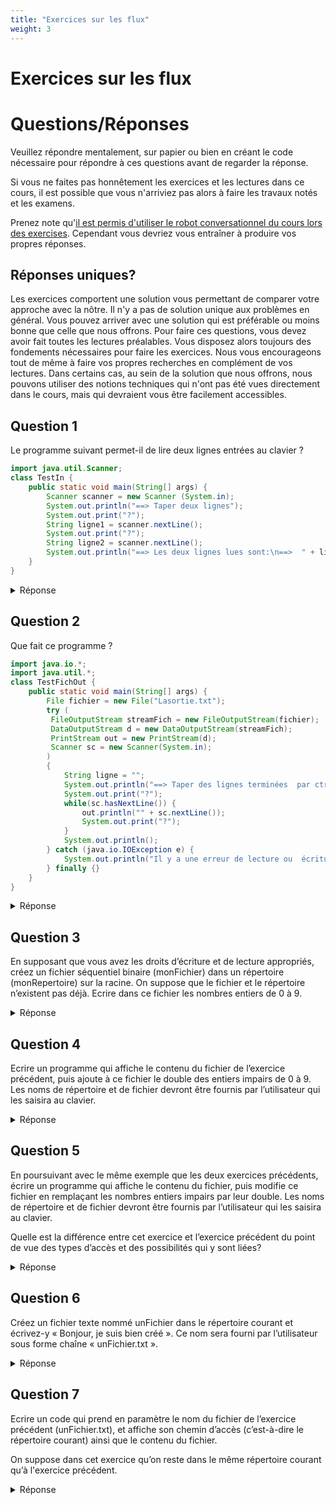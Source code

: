 ```yaml
---
title: "Exercices sur les flux"
weight: 3
---
```


# Exercices sur les flux

<h1>Questions/Réponses</h1>
<p>Veuillez répondre mentalement, sur papier ou bien en créant le code nécessaire pour répondre à ces questions avant de regarder la réponse.</p>

<p>Si vous ne faites pas honnêtement les exercices et les lectures dans ce cours, il est possible que vous n'arriviez pas alors à faire les travaux notés et les examens.</p>

<p>Prenez note qu'<a href="https://rc-inf1220.teluq.ca/">il est permis d'utiliser le robot conversationnel du cours lors des exercises</a>. Cependant vous devriez vous entraîner à produire vos propres réponses.</p>

<h2>Réponses uniques?</h2>

<p>Les exercices comportent une solution vous permettant de comparer votre approche avec la nôtre. Il n'y a pas de solution unique aux problèmes en général. Vous pouvez arriver avec une solution qui est préférable ou moins bonne que celle que nous offrons. Pour faire ces questions, vous devez avoir fait toutes les lectures préalables. Vous disposez alors toujours des fondements nécessaires pour faire les exercices. Nous vous encourageons tout de même à faire vos propres recherches en complément de vos lectures. Dans certains cas, au sein de la solution que nous offrons, nous pouvons utiliser des notions techniques qui n'ont pas été vues directement dans le cours, mais qui devraient vous être facilement accessibles.</p>

<h2>Question 1</h2>
<p>Le programme suivant permet-il de lire deux lignes entrées au clavier ?</p>

```java  {style=github}
import java.util.Scanner;
class TestIn {
    public static void main(String[] args) {
        Scanner scanner = new Scanner (System.in);
        System.out.println("==> Taper deux lignes");
        System.out.print("?");
        String ligne1 = scanner.nextLine();
        System.out.print("?");
        String ligne2 = scanner.nextLine();
        System.out.println("==> Les deux lignes lues sont:\n==>  " + ligne1 + "\n==> " + ligne2);
    }
}
```

<details><summary>Réponse</summary>
<p>Oui, la classe Scanner avec en paramètre l'entrée de la console, permet de lire des entrées au clavier. Le code fait la lecture de deux lignes de données au clavier.</p>

<p>Notez qu'on évite délibérément d'appeler scanner.close() puisque cela aurait pour conséquence la <em>fermeture</em> de <tt>System.in</tt> ce qui n'est généralement pas souhaitable. La ressource  <tt>System.in</tt> est automatiquement <em>fermée</em> à la fin du programme dans tous les cas, il n'est donc pas nécessaire de s'en préoccuper.</p>
</details>

<h2>Question 2</h2>
<p>Que fait ce programme ?</p>

```java  {style=github}
import java.io.*;
import java.util.*;
class TestFichOut {
    public static void main(String[] args) {
        File fichier = new File("Lasortie.txt");
        try (
         FileOutputStream streamFich = new FileOutputStream(fichier);
         DataOutputStream d = new DataOutputStream(streamFich);
         PrintStream out = new PrintStream(d);
         Scanner sc = new Scanner(System.in);
        )
        {
            String ligne = "";
            System.out.println("==> Taper des lignes terminées  par ctrl-D");
            System.out.print("?");
            while(sc.hasNextLine()) {
                out.println("" + sc.nextLine());
                System.out.print("?");
            }
            System.out.println();
        } catch (java.io.IOException e) {
            System.out.println("Il y a une erreur de lecture ou  écriture");
        } finally {}
    }
}
```

<details><summary>Réponse</summary>
<p>Il prend chaque ligne saisie par l'utilisateur et il l'écrit dans un fichier. Par ailleurs, notez que la variable ligne est inutilisée.</p>
</details>

<h2>Question 3</h2>

<p>En supposant que vous avez les droits d’écriture et de lecture appropriés, créez un fichier séquentiel binaire (monFichier) dans un répertoire (monRepertoire) sur la racine. On suppose que le fichier et le répertoire n’existent pas déjà. Ecrire dans ce fichier les nombres entiers de 0 à 9.</p>

<details><summary>Réponse</summary>

```java  {style=github}
import java.io.*;
import java.nio.file.*;
public class Exercice1M4{
 public static void main(String args[]) throws IOException {
   String s = File.separator;
   File monRepertoire = new File(s + "monRepertoire");
   if (monRepertoire.mkdirs()) {
     System.out.println("*** répertoire créé correctement***");
     File monFichier = new File(monRepertoire, "monFichier");
     if (monFichier.createNewFile()) {
       System.out.println("***fichier créé correctement***");
        DataOutputStream sortie = new DataOutputStream(new BufferedOutputStream(new FileOutputStream(monFichier)));
        for (int i = 0; i < 10; i++) {
          sortie.writeInt(i);
        }
       sortie.close();
     }
      else {
       System.out.println("***le fichier n'a pas été créé***");
     }
   }
   else{
     System.out.println("*** le répertoire n'a pas été créé**}");
   }
 }
}
```

</details>

<h2>Question 4</h2>

<p>Ecrire un programme qui affiche le contenu du fichier de l’exercice précédent, puis ajoute à ce fichier le double des entiers impairs de 0 à 9. Les noms de répertoire et de fichier devront être fournis par l’utilisateur qui les saisira au clavier.</p>

<details><summary>Réponse</summary>

```java  {style=github}
import java.io.*;
import java.nio.file.*;
import java.util.Scanner;
public class Exercice2M4 {
  public static void main(String[] args) throws IOException
  {
    String nomFichier, nomRepertoire;
    String s = File.separator;
    int n = 0;
    Scanner scanner = new Scanner(System.in);
    System.out.print("donnez le nom du répertoire à lire : ");
    nomRepertoire = scanner.next();
    File monRepertoire = new File(s + nomRepertoire);
    if (monRepertoire.exists() && monRepertoire.isDirectory()) {
      scanner = new Scanner(System.in);
      // intentionellement, nous n'appelerons pas scanner.close afin de ne pas
      // fermer System.in inutilement.
      System.out.println("***ce répertoire existe***");
      System.out.print("donnez le nom du fichier à traiter : ");
      nomFichier = scanner.next();
      File monFichier = new File(monRepertoire, nomFichier);
      if (monFichier.exists()) {
        System.out.println("*** ce fichier existe et voici son contenu***");
        DataInputStream entree = new DataInputStream(new BufferedInputStream(new FileInputStream(monFichier)));
        boolean eof = false;
        while (!eof)
        {
          try
          {
            n = entree.readInt();
          }
          catch (EOFException e)
          {
            eof = true;
          }
          if (!eof)
            System.out.println(n);
        }
        entree.close();
        DataOutputStream sortie = new DataOutputStream(new BufferedOutputStream(new FileOutputStream(monFichier, true)));
        for (int i = 0; i < 10; i++) {
          if (i % 2 >= 1) {
            sortie.writeInt(2 * i);
          }
        }
        sortie.close();
      }
      else {
        System.out.println("***ce fichier n'existe pas***");
      }
    }
    else {
      System.out.println("*** ce répertoire n'existe pas***");
    }
  }
}
```

</details>

<h2>Question 5</h2>

<p>En poursuivant avec le même exemple que les deux exercices précédents, écrire un programme qui affiche le contenu du fichier, puis modifie ce fichier en remplaçant les nombres entiers impairs par leur double. Les noms de répertoire et de fichier devront être fournis par l’utilisateur qui les saisira au clavier.</p>

<p>Quelle est la différence entre cet exercice et l’exercice précédent du point de vue des types d’accès et des possibilités qui y sont liées?</p>

<details><summary>Réponse</summary>

```java  {style=github}
import java.io.*;
import java.nio.file.*;
import java.util.Scanner;
public class Exercice3M4 // Exercice3M4
{
  public static void main(String args[]) throws IOException {
    String nomFichier, nomRepertoire, s = File.separator;
    int n = 0;
    Scanner scanner = new Scanner(System.in);
    System.out.print("donnez le nom du répertoire à lire : ");
    nomRepertoire = scanner.next();
    File monRepertoire = new File(s + nomRepertoire);
    if (monRepertoire.exists() && monRepertoire.isDirectory()) {
      scanner = new Scanner(System.in);
      System.out.println("***ce répertoire existe***");
      System.out.print("donnez le nom du fichier à traiter : ");
      nomFichier = scanner.next();
      File monFichier = new File(monRepertoire, nomFichier);
      if (monFichier.exists()) {
        System.out.println("*** ce fichier existe et voici son contenu***");
        DataInputStream entree = new DataInputStream(new BufferedInputStream(new FileInputStream(monFichier)));
        boolean eof = false;
        while (!eof)
        {
          try
          {
            n = entree.readInt();
          }
          catch (EOFException e)
          {
            eof = true;
          }
          if (!eof)
            System.out.println(n);
        }
        entree.close();
        System.out.println("***il va maintenant être modifié si necessaire*** ");
        // DataOutputStream sortie = new DataOutputStream(newBufferedOutputStream(new
        // FileOutputStream(monFichier, true));
        RandomAccessFile sortie = new RandomAccessFile(s + nomRepertoire + s + nomFichier, "rw");
        long taille = sortie.length();
        int i = 0;
        do {
          sortie.seek(4 * i);
          n = sortie.readInt();
          if (n % 2 >= 1) {
            sortie.seek(4 * i);
            sortie.writeInt(2 * n);
            System.out.println(taille + "  l'ancienne valeur de n est: " + n + "  et la nouvelle valeur de n est:  " + 2 * n);
          }
          i = i + 1;
        } while (i * 4 < taille);
        sortie.close();
      } else {
        System.out.println("***ce fichier n'existe pas***");
      }
    } else {
      System.out.println("*** ce répertoire n'existe pas***");
    }
  }
}
```

<p>La différence réside en ceci que l’accès direct nous facilite la mise à jour du fichier. Si nous devrions faire cette mise à jour lors d’un accès séquentiel, ce serait extrêmement laborieux (une solution consistant à utiliser un flux de sortie et un flux d’entrée en même temps). Il ne faut pas confondre cette mise à jour des données déjà présentes dans le fichier avec l’ajout de nouveaux éléments dans le même fichier tel que ce qui est fait à l’exercice précédent par exemple.</p>

</details>

<h2>Question 6</h2>

<p>Créez un fichier texte nommé unFichier dans le répertoire courant et écrivez-y  « Bonjour, je suis bien créé ». Ce nom sera fourni par l’utilisateur sous forme chaîne « unFichier.txt ».</p>

<details><summary>Réponse</summary>

```java  {style=github}
import java.io.*;
import java.util.Scanner;
public class Exercice4M4 { //Exercice4M4
 public static void main(String args[]) throws IOException {
   String nomFichier;
   Scanner scanner = new Scanner(System.in);
   System.out.print("Donnez le nom du fichier a creer avec son extension .txt: ");
   nomFichier = scanner.next();
   PrintWriter sortie = new PrintWriter(new BufferedWriter(new FileWriter(nomFichier)));
   sortie.println(" Bonjour, je suis bien créé  ");
   sortie.close();
   System.out.println("*** le fichier " + nomFichier + " a été bien créé  " + "***");
 }
}
```

</details>

<h2>Question 7</h2>
<p>Ecrire un code qui prend en paramètre le nom du fichier de l’exercice précédent (unFichier.txt), et affiche son chemin d’accès (c’est-à-dire le répertoire courant) ainsi que le contenu du fichier.</p>

<p>On suppose dans cet exercice qu’on reste dans le même répertoire courant qu’à l'exercice précédent.</p>

<details><summary>Réponse</summary>

```java  {style=github}
import java.io.*;
import java.util.Scanner;
public class Exercice5M4 { // Exercice5M4
  public static void main(String args[]) throws IOException {
    String nomFichier, ligne;
    Scanner scanner = new Scanner(System.in);
    System.out.print("Donnez le nom du fichier  : ");
    nomFichier = scanner.next();
    try (BufferedReader entree = new BufferedReader(new FileReader(nomFichier));) {
      System.out.println("*** voici le contenu du fichier qui est situé dans le répertoire***\n " + System.getProperty("user.dir") + "\n ");
      do {
        ligne = entree.readLine();
        if (ligne != null)
          System.out.println(ligne);
      } while (ligne != null);
      entree.close();
      System.out.println("\n" + "*** fin du contenu ***");
    } catch (java.io.IOException e) {
      System.out.println("le fichier n'existe pas");
    } finally {
    }
  }
}
```

</details>
